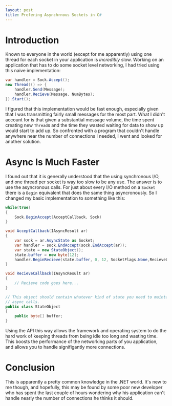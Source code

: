 ```yaml
---
layout: post
title: Prefering Asynchrnous Sockets in C#
---
```


# Introduction
Known to everyone in the world (except for me apparently) using one thread for
each socket in your application is *incredibly* slow. Working on an application
that has to do some socket level networking, I had tried using this naive 
implementation:

```csharp
var handler = Sock.Accept();
new Thread(() => {
    handler.Send(Message);
    handler.Recieve(Message, NumBytes);
}).Start();
```

I figured that this implementation would be fast enough, especially given that
I was transmitting fairly small messages for the most part. What I didn't account
for is that given a substantial message volume, the time spent creating new
`Thread`s and the time they wasted waiting for data to show up would start to add 
up. So confronted with a program that couldn't handle anywhere near the number
of connections I needed, I went and looked for another solution.

# Async Is Much Faster

I found out that it is generally understood that the using synchronous I/O, and
one thread per socket is way too slow to be any use. The answer is to use the
asyncronous calls. For just about every I/O method on a `Socket` there is a
`Begin` equivalent that does the same thing asyncronously. So I changed my basic
implementation to something like this:

```csharp
while(true)
{
    Sock.BeginAccept(AcceptCallback, Sock)
}

void AcceptCallback(IAsyncResult ar)
{
    var sock = ar.AsyncState as Socket;
    var handler = sock.EndAccept(sock.EndAccept(ar));
    var state = new StateObject();
    state.buffer = new byte[12];
    handler.BeginRecieve(state.buffer, 0, 12, SocketFlags.None,RecieveCallback, state);
}

void RecieveCallback(IAsyncResult ar)
{
    // Recieve code goes here...
}

// This object should contain whatever kind of state you need to maintain between
// async calls.
public class StateObject
{
    public byte[] buffer;
}
```

Using the API this way allows the framework and operating system to do the hard
work of keeping threads from being idle too long and wasting time. This boosts
the performance of the networking parts of you application, and allows you to
handle signifigantly more connections.

# Conclusion

This is apparently a pretty common knowledge in the .NET world. It's new to me though, and hopefully, this may be found by some poor new developer who has spent the last
couple of hours wondering why his application can't handle nearly the number of 
connections he thinks it should.